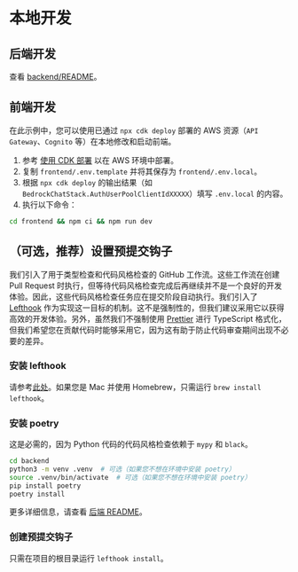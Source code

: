 # 本地开发

## 后端开发

查看 [backend/README](../backend/README_zh-CN.md)。

## 前端开发

在此示例中，您可以使用已通过 `npx cdk deploy` 部署的 AWS 资源（`API Gateway`、`Cognito` 等）在本地修改和启动前端。

1. 参考 [使用 CDK 部署](../README.md#deploy-using-cdk) 以在 AWS 环境中部署。
2. 复制 `frontend/.env.template` 并将其保存为 `frontend/.env.local`。
3. 根据 `npx cdk deploy` 的输出结果（如 `BedrockChatStack.AuthUserPoolClientIdXXXXX`）填写 `.env.local` 的内容。
4. 执行以下命令：

```zsh
cd frontend && npm ci && npm run dev
```

## （可选，推荐）设置预提交钩子

我们引入了用于类型检查和代码风格检查的 GitHub 工作流。这些工作流在创建 Pull Request 时执行，但等待代码风格检查完成后再继续并不是一个良好的开发体验。因此，这些代码风格检查任务应在提交阶段自动执行。我们引入了 [Lefthook](https://github.com/evilmartians/lefthook?tab=readme-ov-file#install) 作为实现这一目标的机制。这不是强制性的，但我们建议采用它以获得高效的开发体验。另外，虽然我们不强制使用 [Prettier](https://prettier.io/) 进行 TypeScript 格式化，但我们希望您在贡献代码时能够采用它，因为这有助于防止代码审查期间出现不必要的差异。

### 安装 lefthook

请参考[此处](https://github.com/evilmartians/lefthook#install)。如果您是 Mac 并使用 Homebrew，只需运行 `brew install lefthook`。

### 安装 poetry

这是必需的，因为 Python 代码的代码风格检查依赖于 `mypy` 和 `black`。

```sh
cd backend
python3 -m venv .venv  # 可选（如果您不想在环境中安装 poetry）
source .venv/bin/activate  # 可选（如果您不想在环境中安装 poetry）
pip install poetry
poetry install
```

更多详细信息，请查看 [后端 README](../backend/README_zh-CN.md)。

### 创建预提交钩子

只需在项目的根目录运行 `lefthook install`。